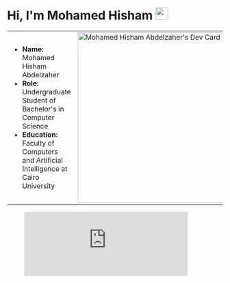 # Hi, I'm Mohamed Hisham <img src="https://github.com/TheDudeThatCode/TheDudeThatCode/blob/master/Assets/Hi.gif" width="29px">
<html>
<table  width="100%">
<tr>
  <td valign="center">
    <ul>
      <li><b>Name:</b> Mohamed Hisham Abdelzaher</li>
      <li><b>Role:</b> Undergraduate Student of Bachelor's in Computer Science</li>
      <li><b>Education:</b> Faculty of Computers and Artificial Intelligence at Cairo University</li>
    </ul>
  </td>
  <td valign="center">
    <a href="https://app.daily.dev/MH0386"><img src="https://api.daily.dev/devcards/6e0f20e759774a40944788b3a723ff57.png?r=5lu" width="400" alt="Mohamed Hisham Abdelzaher's Dev Card"/></a>
  </td>
</tr>  
</table>

<figure><embed src="https://wakatime.com/share/@MH0386/20edf4bd-e171-4ad6-a980-b36330248c45.svg" WIDTH=90%></embed></figure>
</html>
